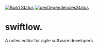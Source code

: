 [![Build Status](https://travis-ci.org/fradot/swiftlow.svg?branch=master)](https://travis-ci.org/fradot/swiftlow)
[![devDependenciesStatus](https://david-dm.org/fradot/swiftlow/dev-status.svg)](https://david-dm.org/fradot/swiftlow?type=dev)

# swiftlow.

A notes editor for agile software developers
